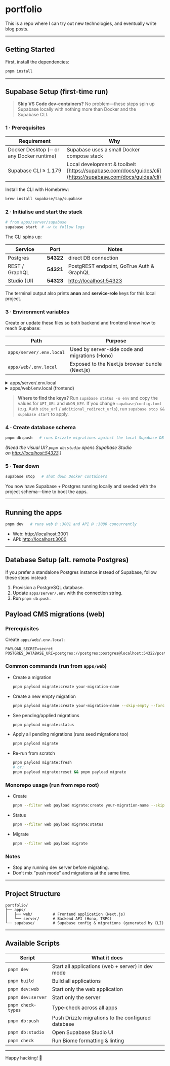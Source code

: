 # portfolio

This is a repo where I can try out new technologies, and eventually write blog posts.

---

## Getting Started

First, install the dependencies:

```bash
pnpm install
```

---

## Supabase Setup (first‑time run)

> **Skip VS Code dev‑containers?** No problem—these steps spin up Supabase locally with nothing more than Docker and the Supabase CLI.

### 1 · Prerequisites

| Requirement                               | Why                                                                                                       |
| ----------------------------------------- | --------------------------------------------------------------------------------------------------------- |
| Docker Desktop (‑‑ or any Docker runtime) | Supabase uses a small Docker compose stack                                                                |
| Supabase CLI ≥ 1.179                      | Local development & toolbelt [https://supabase.com/docs/guides/cli](https://supabase.com/docs/guides/cli) |

Install the CLI with Homebrew:

```bash
brew install supabase/tap/supabase
```

### 2 · Initialise and start the stack

```bash
# from apps/server/supabase
supabase start  # ‑w to follow logs
```

The CLI spins up:

| Service        | Port      | Notes                                            |
| -------------- | --------- | ------------------------------------------------ |
| Postgres       | **54322** | direct DB connection                             |
| REST / GraphQL | **54321** | PostgREST endpoint, GoTrue Auth & GraphQL        |
| Studio (UI)    | **54323** | [http://localhost:54323](http://localhost:54323) |

The terminal output also prints **anon** and **service‑role** keys for this local project.

### 3 · Environment variables

Create or update these files so both backend and frontend know how to reach Supabase:

| Path                    | Purpose                                         |
| ----------------------- | ----------------------------------------------- |
| `apps/server/.env.local`| Used by server-side code and migrations (Hono)  |
| `apps/web/.env.local`   | Exposed to the Next.js browser bundle (Next.js) |

<details>
<summary>apps/server/.env.local</summary>

```dotenv
DATABASE_URL=postgres://postgres:postgres@localhost:54322/postgres
DIRECT_URL=postgres://postgres:postgres@localhost:54322/postgres
# Allow browser origin for Supabase REST and your API server
CORS_ORIGIN=http://localhost:3001
```

</details>

<details>
<summary>apps/web/.env.local (frontend)</summary>

```dotenv
NEXT_PUBLIC_SUPABASE_URL=http://localhost:54321
# paste the ANON_KEY shown by `supabase status -o env`
NEXT_PUBLIC_SUPABASE_ANON_KEY=eyJhbGciOiJIUzI1NiIsInR5cCI6IkpXVCJ9...
NEXT_PUBLIC_SITE_URL=http://localhost:3001
NEXT_PUBLIC_SERVER_URL=http://localhost:3000
SENTRY_ENV=local
```

</details>

> **Where to find the keys?** Run `supabase status -o env` and copy the values for `API_URL` and `ANON_KEY`.
> If you change `supabase/config.toml` (e.g. Auth `site_url` / `additional_redirect_urls`), run `supabase stop && supabase start` to apply.

### 4 · Create database schema

```bash
pnpm db:push   # runs Drizzle migrations against the local Supabase DB
```

*(Need the visual UI? `pnpm db:studio` opens Supabase Studio on [http://localhost:54323](http://localhost:54323).)*

### 5 · Tear down

```bash
supabase stop   # shut down Docker containers
```

You now have Supabase + Postgres running locally and seeded with the project schema—time to boot the apps.

---

## Running the apps

```bash
pnpm dev   # runs web @ :3001 and API @ :3000 concurrently
```

* Web: [http://localhost:3001](http://localhost:3001)
* API: [http://localhost:3000](http://localhost:3000)

---

## Database Setup (alt. remote Postgres)

If you prefer a standalone Postgres instance instead of Supabase, follow these steps instead:

1. Provision a PostgreSQL database.
2. Update `apps/server/.env` with the connection string.
3. Run `pnpm db:push`.

## Payload CMS migrations (web)

### Prerequisites
Create `apps/web/.env.local`:
```dotenv
PAYLOAD_SECRET=secret
POSTGRES_DATABASE_URI=postgres://postgres:postgres@localhost:54322/postgres
```

### Common commands (run from `apps/web`)
- Create a migration
  ```bash
  pnpm payload migrate:create your-migration-name 
  ```
- Create a new empty migration
  ```bash
  pnpm payload migrate:create your-migration-name --skip-empty --force-accept-warning
  ```
- See pending/applied migrations
  ```bash
  pnpm payload migrate:status
  ```
- Apply all pending migrations (runs seed migrations too)
  ```bash
  pnpm payload migrate
  ```
- Re-run from scratch
  ```bash
  pnpm payload migrate:fresh
  # or:
  pnpm payload migrate:reset && pnpm payload migrate
  ```

### Monorepo usage (run from repo root)
- Create
  ```bash
  pnpm --filter web payload migrate:create your-migration-name --skip-empty --force-accept-warning
  ```
- Status
  ```bash
  pnpm --filter web payload migrate:status
  ```
- Migrate
  ```bash
  pnpm --filter web payload migrate
  ```

### Notes
- Stop any running dev server before migrating.
- Don’t mix “push mode” and migrations at the same time.

---

## Project Structure

```text
portfolio/
├── apps/
│   ├── web/         # Frontend application (Next.js)
│   └── server/      # Backend API (Hono, TRPC)
└── supabase/        # Supabase config & migrations (generated by CLI)
```

---

## Available Scripts

| Script             | What it does                                       |
| ------------------ | -------------------------------------------------- |
| `pnpm dev`         | Start all applications (web + server) in dev mode  |
| `pnpm build`       | Build all applications                             |
| `pnpm dev:web`     | Start only the web application                     |
| `pnpm dev:server`  | Start only the server                              |
| `pnpm check-types` | Type‑check across all apps                         |
| `pnpm db:push`     | Push Drizzle migrations to the configured database |
| `pnpm db:studio`   | Open Supabase Studio UI                            |
| `pnpm check`       | Run Biome formatting & linting                     |

---

Happy hacking! 🚀
